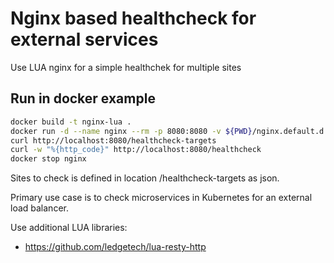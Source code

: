 # Nginx based healthcheck for external services

Use LUA nginx for a simple healthchek for multiple sites

## Run in docker example

```bash
docker build -t nginx-lua .
docker run -d --name nginx --rm -p 8080:8080 -v ${PWD}/nginx.default.d:/opt/app-root/etc/nginx.default.d nginx-lua
curl http://localhost:8080/healthcheck-targets
curl -w "%{http_code}" http://localhost:8080/healthcheck
docker stop nginx
```

Sites to check is defined in location /healthcheck-targets as json.

Primary use case is to check microservices in Kubernetes for an external load balancer.

Use additional LUA libraries:

* https://github.com/ledgetech/lua-resty-http

